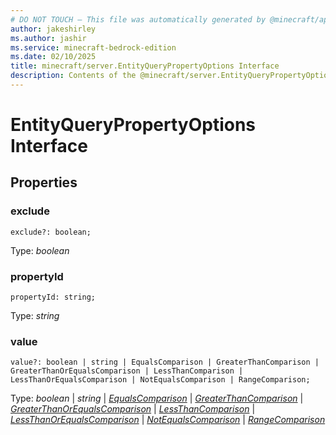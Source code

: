 ```yaml
---
# DO NOT TOUCH — This file was automatically generated by @minecraft/api-docs-generator, to report problems file an issue at https://github.com/Mojang/minecraft-scripting-libraries
author: jakeshirley
ms.author: jashir
ms.service: minecraft-bedrock-edition
ms.date: 02/10/2025
title: minecraft/server.EntityQueryPropertyOptions Interface
description: Contents of the @minecraft/server.EntityQueryPropertyOptions class.
---
```

# EntityQueryPropertyOptions Interface

## Properties

### **exclude**
`exclude?: boolean;`

Type: *boolean*

### **propertyId**
`propertyId: string;`

Type: *string*

### **value**
`value?: boolean | string | EqualsComparison | GreaterThanComparison | GreaterThanOrEqualsComparison | LessThanComparison | LessThanOrEqualsComparison | NotEqualsComparison | RangeComparison;`

Type: *boolean* | *string* | [*EqualsComparison*](EqualsComparison.md) | [*GreaterThanComparison*](GreaterThanComparison.md) | [*GreaterThanOrEqualsComparison*](GreaterThanOrEqualsComparison.md) | [*LessThanComparison*](LessThanComparison.md) | [*LessThanOrEqualsComparison*](LessThanOrEqualsComparison.md) | [*NotEqualsComparison*](NotEqualsComparison.md) | [*RangeComparison*](RangeComparison.md)
